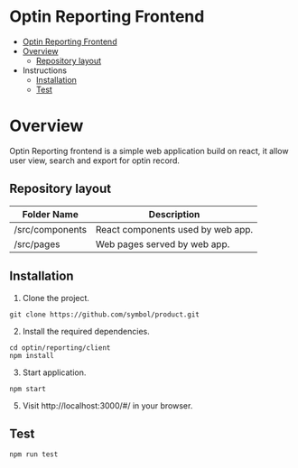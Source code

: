 # Optin Reporting Frontend

- [Optin Reporting Frontend](#optin-reporting-frontend)
- [Overview](#overview)
  - [Repository layout](#repository-layout)
- Instructions
  - [Installation](#installation)
  - [Test](#test)

# Overview

Optin Reporting frontend is a simple web application build on react, it allow user view, search and export for optin record.

## Repository layout

| Folder Name | Description |
| -------------|--------------|
| /src/components | React components used by web app. |
| /src/pages | Web pages served by web app. |

## Installation

1. Clone the project.

```
git clone https://github.com/symbol/product.git
```

2. Install the required dependencies.

```
cd optin/reporting/client
npm install
```

3. Start application.

```shell
npm start
```

5. Visit http://localhost:3000/#/ in your browser.

## Test

```
npm run test
```
